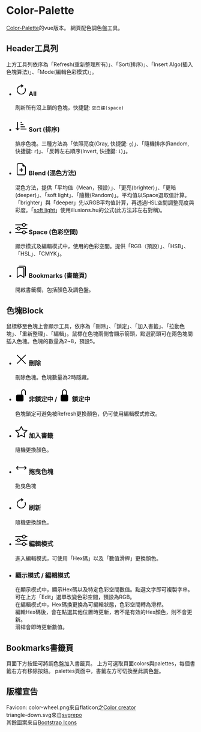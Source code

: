 # Color-Palette
[Color-Palette](https://github.com/johnny95731/Color-Palette)的vue版本。
網頁配色調色盤工具。

## Header工具列
上方工具列依序為「Refresh(重新整理所有)」、「Sort(排序)」、「Insert Algo(插入色塊算法)」、「Mode(編輯色彩模式)」。

- ### <img src="./src/assets/icons/arrow-clockwise.svg" alt="refresh" /> All
  刷新所有沒上鎖的色塊，快捷鍵: `空白建(space)`<br />
  
- ### <img src="./src/assets/icons/sort-down.svg" alt="sort" /> Sort (排序)
  排序色塊。三種方法為「依照亮度(Gray, 快捷鍵: `g`)」、「隨機排序(Random, 快捷鍵: `r`)」、「反轉左右順序(Invert, 快捷鍵: `i`)」。
  
- ### <img src="./src/assets/icons/file-earmark-plus.svg" alt="blend" /> Blend (混色方法)
  混色方法，提供「平均值（Mean，預設）」、「更亮(brighter)」、「更暗(deeper)」、「soft light」、「隨機(Random)」。平均值以Space選取值計算。「brighter」與「deeper」先以RGB平均值計算，再透過HSL空間調整亮度與彩度。「[soft light](https://en.wikipedia.org/wiki/Blend_modes)」使用illusions.hu的公式(此方法非左右對稱)。
  
- ### <img src="./src/assets/icons/sliders.svg" alt="edit" /> Space (色彩空間)
  顯示模式及編輯模式中，使用的色彩空間。提供「RGB（預設）」、「HSB」、「HSL」、「CMYK」。
  
- ### <img src="./src/assets/icons/bookmarks.svg" alt="bookmarks" /> Bookmarks (書籤頁)
  開啟書籤欄，包括顏色及調色盤。

## 色塊Block
鼠標移至色塊上會顯示工具，依序為「刪除」、「鎖定」、「加入書籤」、「拉動色塊」、「重新整理」、「編輯」。鼠標在色塊兩側會顯示箭頭，點選箭頭可在兩色塊間插入色塊。色塊的數量為2~8，預設5。

- ### <img src="./src/assets/icons/x-lg.svg" alt="del" /> 刪除
  刪除色塊。色塊數量為2時隱藏。

- ### <img src="./src/assets/icons/unlock-fill.svg" alt="unlock" /> 非鎖定中 / <img src="./src/assets/icons/lock-fill.svg" alt="lock" /> 鎖定中
  色塊鎖定可避免被Refresh更換顏色，仍可使用編輯模式修改。

- ### <img src="./src/assets/icons/star.svg" alt="fav" /> 加入書籤
  隨機更換顏色。

- ### <img src="./src/assets/icons/arrows.svg" alt="fav" /> 拖曳色塊
  拖曳色塊

- ### <img src="./src/assets/icons/arrow-clockwise.svg" alt="refresh" /> 刷新
  隨機更換顏色。

- ### <img src="./src/assets/icons/sliders.svg" alt="edit" />  編輯模式
  進入編輯模式，可使用「Hex碼」以及「數值滑桿」更換顏色。<br />

- ### 顯示模式 / 編輯模式
  在顯示模式中，顯示Hex碼以及特定色彩空間數值。點選文字即可複製字串。<br />
  可在上方「Edit」選單改變色彩空間，預設為RGB。<br />
  在編輯模式中，Hex碼換更換為可編輯狀態，色彩空間轉為滑桿。<br />
  編輯Hex碼後，會在點選其他位置時更新，若不是有效的Hex顏色，則不會更新。<br />
  滑桿會即時更新數值。

## Bookmarks書籤頁
頁面下方按鈕可將調色盤加入書籤頁。
上方可選取頁面colors與palettes，每個書籤右方有移除按鈕。
palettes頁面中，書籤左方可切換至此調色盤。

## 版權宣告
Favicon: color-wheel.png來自flaticon之[Color creator](https://www.flaticon.com/authors/color-creator)<br />
triangle-down.svg來自[svgrepo](https://www.svgrepo.com/svg/108052/arrow-down-filled-triangle)<br />
其餘圖案來自[Bootstrap Icons](https://icons.getbootstrap.com/)
